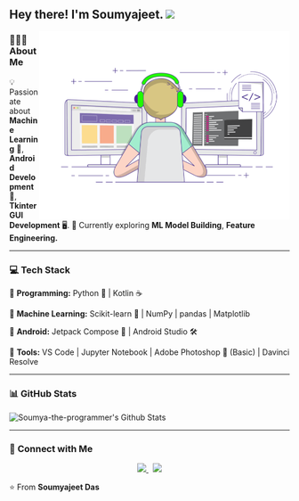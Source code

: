 ## Hey there! I'm Soumyajeet. <img src="https://github.com/souvikguria98/souvikguria98/blob/master/Hi.gif" width="25">

<img align="right" alt="GIF" src="https://raw.githubusercontent.com/devSouvik/devSouvik/master/gif3.gif" width="450"/>

### 👨🏻‍💻 About Me 
💡 Passionate about **Machine Learning** 🤖, **Android Development** 📱, **Tkinter GUI Development** 🖥️. 
🎯 Currently exploring **ML Model Building**, **Feature Engineering.**  

---

### 💻 **Tech Stack**
🔹 **Programming:** Python 🐍 | Kotlin ☕  

🔹 **Machine Learning:** Scikit-learn 🤖 | NumPy | pandas | Matplotlib

🔹 **Android:** Jetpack Compose 📲 | Android Studio 🛠️  

🔹 **Tools:** VS Code | Jupyter Notebook | Adobe Photoshop 🎨 (Basic) | Davinci Resolve

---

### 📊 **GitHub Stats**
<img align="center" src="https://github-readme-stats.vercel.app/api?username=Soumya-the-programmer&include_all_commits=true&count_private=true&show_icons=true&line_height=20&title_color=7A7ADB&icon_color=2234AE&text_color=D3D3D3&bg_color=0,000000,130F40" alt="Soumya-the-programmer's Github Stats">

---

### 🤝 **Connect with Me**
<p align="center">
  <a href="https://www.linkedin.com/in/soumyajeet-das-97689b321" target="_blank">
    <img src="https://img.icons8.com/plasticine/100/000000/linkedin.png" width="50"/>
  </a>
  &nbsp;
  <a href="mailto:soumyajeetdas5@gmail.com" target="_blank">
    <img src="https://img.icons8.com/plasticine/100/000000/gmail.png" width="50"/>
  </a>
</p>

⭐️ From **Soumyajeet Das**


